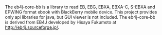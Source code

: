 The eb4j-core-bb is a library to read EB, EBG, EBXA, EBXA-C, S-EBXA and EPWING format ebook with BlackBerry mobile device. This project provides only api libraries for java, but GUI viewer is not included.
The eb4j-core-bb is derived from EB4J developed by Hisaya Fukumoto at http://eb4j.sourceforge.jp/.
